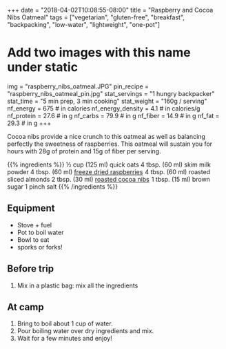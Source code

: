 +++
date = "2018-04-02T10:08:55-08:00"
title = "Raspberry and Cocoa Nibs Oatmeal"
tags = ["vegetarian", "gluten-free", "breakfast", "backpacking", "low-water", "lightweight", "one-pot"]
# Add two images with this name under static
img = "raspberry_nibs_oatmeal.JPG"
pin_recipe = "raspberry_nibs_oatmeal_pin.jpg"
stat_servings = "1 hungry backpacker"
stat_time = "5 min prep, 3 min cooking"
stat_weight = "160g / serving"
nf_energy = 675 # in calories
nf_energy_density = 4.1 # in calories/g
nf_protein = 27.6 # in g
nf_carbs = 79.9 # in g
nf_fiber = 14.9 # in g
nf_fat = 29.3 # in g
+++

Cocoa nibs provide a nice crunch to this oatmeal as well as balancing perfectly the sweetness of raspberries. This oatmeal will sustain you for hours with 28g of protein and 15g of fiber per serving. 

{{% ingredients %}}
½ cup (125 ml) quick oats
4 tbsp. (60 ml) skim milk powder
4 tbsp. (60 ml) <a target="_blank" href="https://www.amazon.com/gp/product/B008478JF4/ref=as_li_tl?ie=UTF8&camp=1789&creative=9325&creativeASIN=B008478JF4&linkCode=as2&tag=gourmethiking-20&linkId=c1be6f1aa4e3537231245eb5f5d216ae">freeze dried raspberries</a><img src="//ir-na.amazon-adsystem.com/e/ir?t=gourmethiking-20&l=am2&o=1&a=B008478JF4" width="1" height="1" border="0" alt="" style="border:none !important; margin:0px !important;" />
4 tbsp. (60 ml) roasted sliced almonds
2 tbsp. (30 ml) <a target="_blank" href="https://www.amazon.com/gp/product/B077H6F69T/ref=as_li_tl?ie=UTF8&camp=1789&creative=9325&creativeASIN=B077H6F69T&linkCode=as2&tag=gourmethiking-20&linkId=822c44ca2ee9360dc9c75df54eef770c">roasted cocoa nibs</a><img src="//ir-na.amazon-adsystem.com/e/ir?t=gourmethiking-20&l=am2&o=1&a=B077H6F69T" width="1" height="1" border="0" alt="" style="border:none !important; margin:0px !important;" />
1 tbsp. (15 ml) brown sugar
1 pinch salt
{{% /ingredients %}}

## Equipment
- Stove + fuel
- Pot to boil water
- Bowl to eat
- sporks or forks!

## Before trip
1. Mix in a plastic bag: mix all the ingredients
 
## At camp
1. Bring to boil about 1 cup of water.
1. Pour boiling water over dry ingredients and mix.
1. Wait for a few minutes and enjoy!
